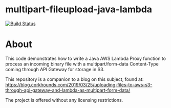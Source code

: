 # multipart-fileupload-java-lambda

[![Build Status](https://travis-ci.org/CorkHounds/multipart-fileupload-java-lambda.svg?branch=master)](https://travis-ci.org/CorkHounds/multipart-fileupload-java-lambda)

# About

This code demonstrates how to write a Java AWS Lambda Proxy function to process an incoming binary file with a multipart/form-data Content-Type coming through API Gateway for storage in S3. 

This repository is a companion to a blog on this subject, found at:
https://blog.corkhounds.com/2019/03/25/uploading-files-to-aws-s3-through-api-gateway-and-lambda-as-multipart-form-data/

The project is offered without any licensing restrictions.
